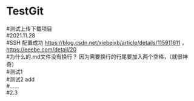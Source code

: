 # TestGit
#测试上传下载项目  
#2021.11.28  
#SSH 配置成功 https://blog.csdn.net/xiebeixb/article/details/115911611 ，https://eeebe.com/detail/20  
#为什么的.md文件没有换行？  因为需要换行的行尾要加入两个空格，（就很神奇）  
#测试1  
#测试2    add    
#......  
#2.3  
